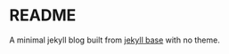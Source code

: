 # README

A minimal jekyll blog built from [jekyll base](https://github.com/danielmcgraw/Jekyll-Base) with no theme.

<!-- 
## note to self

- keep categories down to 3 (tech, music, microblog) 

-->
